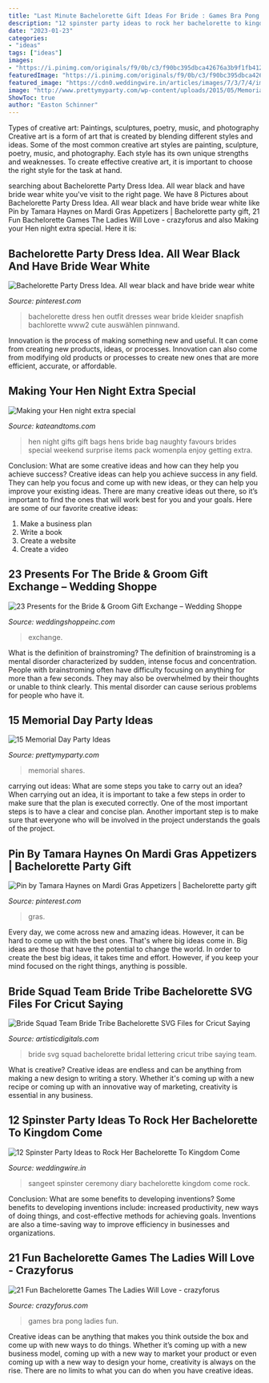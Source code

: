 ```yaml
---
title: "Last Minute Bachelorette Gift Ideas For Bride : Games Bra Pong Ladies Fun"
description: "12 spinster party ideas to rock her bachelorette to kingdom come"
date: "2023-01-23"
categories:
- "ideas"
tags: ["ideas"]
images:
- "https://i.pinimg.com/originals/f9/0b/c3/f90bc395dbca42676a3b9f1fb4122b0e.jpg"
featuredImage: "https://i.pinimg.com/originals/f9/0b/c3/f90bc395dbca42676a3b9f1fb4122b0e.jpg"
featured_image: "https://cdn0.weddingwire.in/articles/images/7/3/7/4/img_34737/spinster-party-ideas-the-photo-diary-bridesquad.jpg"
image: "http://www.prettymyparty.com/wp-content/uploads/2015/05/Memorial-Day-Party-Ideas.jpg"
ShowToc: true
author: "Easton Schinner"
---
```



Types of creative art: Paintings, sculptures, poetry, music, and photography
Creative art is a form of art that is created by blending different styles and ideas. Some of the most common creative art styles are painting, sculpture, poetry, music, and photography. Each style has its own unique strengths and weaknesses. To create effective creative art, it is important to choose the right style for the task at hand.

	

		
searching about Bachelorette Party Dress Idea. All wear black and have bride wear white you've visit to the right page. We have 8 Pictures about Bachelorette Party Dress Idea. All wear black and have bride wear white like Pin by Tamara Haynes on Mardi Gras Appetizers | Bachelorette party gift, 21 Fun Bachelorette Games The Ladies Will Love - crazyforus and also Making your Hen night extra special. Here it is:
		
    
## Bachelorette Party Dress Idea. All Wear Black And Have Bride Wear White

<img loading=lazy src="https://i.pinimg.com/originals/22/ed/41/22ed4196fa791635f99328fb2add30c3.jpg" onerror="this.onerror=null;this.src='https://tse1.mm.bing.net/th?id=OIP.W_tEHBYuvhR2MxPrtmw3XQHaFj&amp;pid=15.1';" alt="Bachelorette Party Dress Idea. All wear black and have bride wear white">

_Source: pinterest.com_

>bachelorette dress hen outfit dresses wear bride kleider snapfish bachlorette www2 cute auswählen pinnwand. 

	

Innovation is the process of making something new and useful. It can come from creating new products, ideas, or processes. Innovation can also come from modifying old products or processes to create new ones that are more efficient, accurate, or affordable.

    
## Making Your Hen Night Extra Special

<img loading=lazy src="http://kateandtoms.com/wp-content/uploads/2014/07/hen-night-gift-bag.jpg" onerror="this.onerror=null;this.src='https://tse3.mm.bing.net/th?id=OIP.YGuBgp1lgNUTwdBq5dOHKgHaFj&amp;pid=15.1';" alt="Making your Hen night extra special">

_Source: kateandtoms.com_

>hen night gifts gift bags hens bride bag naughty favours brides special weekend surprise items pack womenpla enjoy getting extra. 

	

Conclusion: What are some creative ideas and how can they help you achieve success?
Creative ideas can help you achieve success in any field. They can help you focus and come up with new ideas, or they can help you improve your existing ideas. There are many creative ideas out there, so it’s important to find the ones that will work best for you and your goals. Here are some of our favorite creative ideas: 
1. Make a business plan 
2. Write a book 
3. Create a website 
4. Create a video 

    
## 23 Presents For The Bride &amp; Groom Gift Exchange – Wedding Shoppe

<img loading=lazy src="https://cdn.shopify.com/s/files/1/0023/8243/0257/files/WeddingMapGift_large.jpg?v=1595361754" onerror="this.onerror=null;this.src='https://tse4.mm.bing.net/th?id=OIP._gbiRLEP6UHqJT5KAhYL0gHaFj&amp;pid=15.1';" alt="23 Presents for the Bride &amp; Groom Gift Exchange – Wedding Shoppe">

_Source: weddingshoppeinc.com_

>exchange. 

	

What is the definition of brainstroming?
The definition of brainstroming is a mental disorder characterized by sudden, intense focus and concentration. People with brainstroming often have difficulty focusing on anything for more than a few seconds. They may also be overwhelmed by their thoughts or unable to think clearly. This mental disorder can cause serious problems for people who have it.

    
## 15 Memorial Day Party Ideas

<img loading=lazy src="http://www.prettymyparty.com/wp-content/uploads/2015/05/Memorial-Day-Party-Ideas.jpg" onerror="this.onerror=null;this.src='https://tse4.mm.bing.net/th?id=OIP.AE80BwHgT7S3zemFluZOuQHaKs&amp;pid=15.1';" alt="15 Memorial Day Party Ideas">

_Source: prettymyparty.com_

>memorial shares. 

	

carrying out ideas: What are some steps you take to carry out an idea?
When carrying out an idea, it is important to take a few steps in order to make sure that the plan is executed correctly. One of the most important steps is to have a clear and concise plan. Another important step is to make sure that everyone who will be involved in the project understands the goals of the project.

    
## Pin By Tamara Haynes On Mardi Gras Appetizers | Bachelorette Party Gift

<img loading=lazy src="https://i.pinimg.com/originals/f9/0b/c3/f90bc395dbca42676a3b9f1fb4122b0e.jpg" onerror="this.onerror=null;this.src='https://tse2.mm.bing.net/th?id=OIP.DbgUbiDHZGnGHh-_qxPdhQHaFj&amp;pid=15.1';" alt="Pin by Tamara Haynes on Mardi Gras Appetizers | Bachelorette party gift">

_Source: pinterest.com_

>gras. 

	

Every day, we come across new and amazing ideas. However, it can be hard to come up with the best ones. That's where big ideas come in. Big ideas are those that have the potential to change the world. In order to create the best big ideas, it takes time and effort. However, if you keep your mind focused on the right things, anything is possible.

    
## Bride Squad Team Bride Tribe Bachelorette SVG Files For Cricut Saying

<img loading=lazy src="https://artisticdigitals.com/wp-content/uploads/2018/08/bride-squad-bachelorette-word-print-wedding-bridal-tee-robes-silhouette-cut-lettering.jpg" onerror="this.onerror=null;this.src='https://tse1.mm.bing.net/th?id=OIP.uuRc9LoXOIFlrQPeisHquAHaHO&amp;pid=15.1';" alt="Bride Squad Team Bride Tribe Bachelorette SVG Files for Cricut Saying">

_Source: artisticdigitals.com_

>bride svg squad bachelorette bridal lettering cricut tribe saying team. 

	

What is creative?
Creative ideas are endless and can be anything from making a new design to writing a story. Whether it's coming up with a new recipe or coming up with an innovative way of marketing, creativity is essential in any business.

    
## 12 Spinster Party Ideas To Rock Her Bachelorette To Kingdom Come

<img loading=lazy src="https://cdn0.weddingwire.in/articles/images/7/3/7/4/img_34737/spinster-party-ideas-the-photo-diary-bridesquad.jpg" onerror="this.onerror=null;this.src='https://tse3.mm.bing.net/th?id=OIP.RvjxPztsNArSx0CB3LhWNAHaE7&amp;pid=15.1';" alt="12 Spinster Party Ideas to Rock Her Bachelorette To Kingdom Come">

_Source: weddingwire.in_

>sangeet spinster ceremony diary bachelorette kingdom come rock. 

	

Conclusion: What are some benefits to developing inventions?
Some benefits to developing inventions include: increased productivity, new ways of doing things, and cost-effective methods for achieving goals. Inventions are also a time-saving way to improve efficiency in businesses and organizations.

    
## 21 Fun Bachelorette Games The Ladies Will Love - Crazyforus

<img loading=lazy src="https://stayglam.com/wp-content/uploads/2018/05/Bra-Pong.jpg" onerror="this.onerror=null;this.src='https://tse3.mm.bing.net/th?id=OIP.rjK7vMLvBEzaB7Ux9vcq1wHaHd&amp;pid=15.1';" alt="21 Fun Bachelorette Games The Ladies Will Love - crazyforus">

_Source: crazyforus.com_

>games bra pong ladies fun. 

	

Creative ideas can be anything that makes you think outside the box and come up with new ways to do things. Whether it’s coming up with a new business model, coming up with a new way to market your product or even coming up with a new way to design your home, creativity is always on the rise. There are no limits to what you can do when you have creative ideas.

